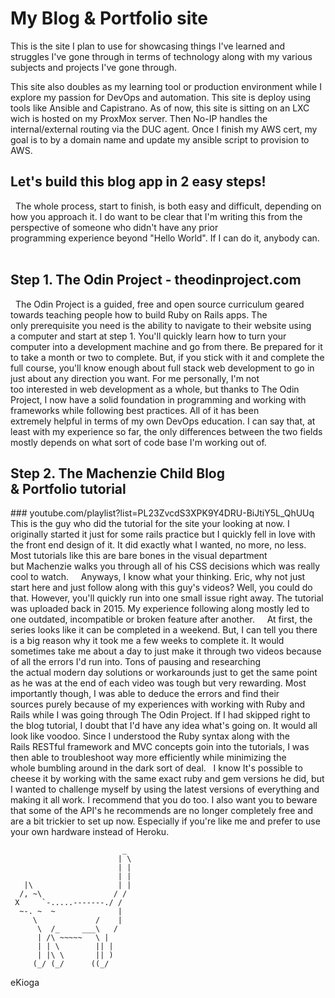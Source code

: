 # My Blog & Portfolio site

This is the site I plan to use for showcasing things I've learned and struggles I've gone through in terms of technology along with my various subjects and projects I've gone through.

This site also doubles as my learning tool or production environment while I explore my passion for DevOps and automation. This site is deploy using tools like Ansible and Capistrano. As of now, this site is sitting on an LXC wich is hosted on my ProxMox server. Then No-IP handles the internal/external routing via the DUC agent. Once I finish my AWS cert, my goal is to by a domain name and update my ansible script to provision to AWS. 

## Let's build this blog app in 2 easy steps!
 
The whole process, start to finish, is both easy and difficult, depending on how you approach it. I do want to be clear that I'm writing this from the perspective of someone who didn't have any prior programming experience beyond "Hello World". If I can do it, anybody can.  
 
## Step 1. The Odin Project - theodinproject.com 
 
The Odin Project is a guided, free and open source curriculum geared towards teaching people how to build Ruby on Rails apps. The only prerequisite you need is the ability to navigate to their website using a computer and start at step 1. You'll quickly learn how to turn your computer into a development machine and go from there. Be prepared for it to take a month or two to complete. But, if you stick with it and complete the full course, you'll know enough about full stack web development to go in just about any direction you want. For me personally, I'm not too interested in web development as a whole, but thanks to The Odin Project, I now have a solid foundation in programming and working with frameworks while following best practices. All of it has been extremely helpful in terms of my own DevOps education. I can say that, at least with my experience so far, the only differences between the two fields mostly depends on what sort of code base I'm working out of. 
 
## Step 2. The Machenzie Child Blog & Portfolio tutorial 
### youtube.com/playlist?list=PL23ZvcdS3XPK9Y4DRU-BiJtiY5L_QhUUq 
 
This is the guy who did the tutorial for the site your looking at now. I originally started it just for some rails practice but I quickly fell in love with the front end design of it. It did exactly what I wanted, no more, no less. Most tutorials like this are bare bones in the visual department but Machenzie walks you through all of his CSS decisions which was really cool to watch.  
 
Anyways, I know what your thinking. Eric, why not just start here and just follow along with this guy's videos? Well, you could do that. However, you'll quickly run into one small issue right away. The tutorial was uploaded back in 2015. My experience following along mostly led to one outdated, incompatible or broken feature after another.  
 
At first, the series looks like it can be completed in a weekend. But, I can tell you there is a big reason why it took me a few weeks to complete it. It would sometimes take me about a day to just make it through two videos because of all the errors I'd run into. Tons of pausing and researching the actual modern day solutions or workarounds just to get the same point as he was at the end of each video was tough but very rewarding. Most importantly though, I was able to deduce the errors and find their sources purely because of my experiences with working with Ruby and Rails while I was going through The Odin Project. If I had skipped right to the blog tutorial, I doubt that I'd have any idea what's going on. It would all look like voodoo. Since I understood the Ruby syntax along with the Rails RESTful framework and MVC concepts goin into the tutorials, I was then able to troubleshoot way more efficiently while minimizing the whole bumbling around in the dark sort of deal.
 
I know It's possible to cheese it by working with the same exact ruby and gem versions he did, but I wanted to challenge myself by using the latest versions of everything and making it all work. I recommend that you do too. I also want you to beware that some of the API's he recommends are no longer completely free and are a bit trickier to set up now. Especially if you're like me and prefer to use your own hardware instead of Heroku. 


                             _
                            | \
                            | |
                            | |
       |\                   | |
      /, ~\                / /
     X     `-.....-------./ /
      ~-. ~  ~              |
         \             /    |
          \  /_     ___\   /
          | /\ ~~~~~   \ |
          | | \        || |
          | |\ \       || )
         (_/ (_/      ((_/

eKioga
